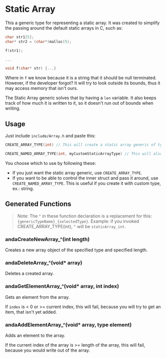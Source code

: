 # Static Array

This a generic type for representing a static array. It was created to simplify the passing around the default static
arrays in C, such as:

```c
char str1[5];
char* str2 = (char*)malloc(5);

f(str1);

...

void f(char* str) {...}
```

Where in `f` we know because it is a string that it should be null terminated. However, if the developer forgot? It will
try to look outside its bounds, thus it may access memory that isn't ours.

The Static Array generic solves that by having a `len` variable. It also keeps track of how much it is written to it, so
it doesn't run out of bounds when writing. 

## Usage

Just include `include/Array.h` and paste this:

```c
CREATE_ARRAY_TYPE(int) // This will create a static array generic of type int.

CREATE_NAMED_ARRAY_TYPE(int, myCustomStaticArrayType) // This will also create a static array generic type of type int, however the struct will have the name: `myCustomStaticArrayType`.
```

You choose which to use by following these:
* If you just want the static array generic, use `CREATE_ARRAY_TYPE`.
* If you want to be able to control the inner struct and pass it around, use `CREATE_NAMED_ARRAY_TYPE`. This is useful if you create it with custom type, ex.: string.

## Generated Functions

> Note: The `^` in these function declaration is a replacement for this: `{genericTypeName}_{selectedType}`. Example: if you invoked CREATE_ARRAY_TYPE(int), `^` will be `staticArray_int`.

### andaCreateNewArray_^(int length)

Creates a new array object of the specified type and specified length.

### andaDeleteArray_^(void* array)

Deletes a created array.

### andaGetElementArray_^(void* array, int index)

Gets an element from the array.

If `index` is < 0 or >= current index, this will fail, because you will try to get an item, that isn't yet added.

### andaAddElementArray_^(void* array, type element)

Adds an element to the array.

If the current index of the array is >= length of the array, this will fail, because you would write out of the array.

